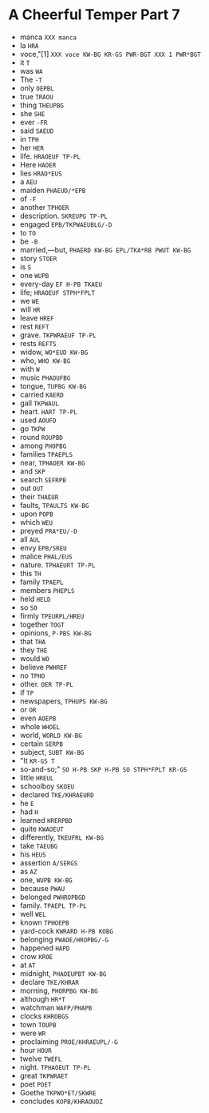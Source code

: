 # A Cheerful Temper Part 7

* manca `XXX manca`
* la `HRA`
* voce,"[1] `XXX voce KW-BG KR-GS PWR-BGT XXX 1 PWR*BGT`
* it `T`
* was `WA`
* The `-T`
* only `OEPBL`
* true `TRAOU`
* thing `THEUPBG`
* she `SHE`
* ever `-FR`
* said `SAEUD`
* in `TPH`
* her `HER`
* life. `HRAOEUF TP-PL`
* Here `HAOER`
* lies `HRAO*EUS`
* a `AEU`
* maiden `PHAEUD/*EPB`
* of `-F`
* another `TPHOER`
* description. `SKREUPG TP-PL`
* engaged `EPB/TKPWAEUBLG/-D`
* to `TO`
* be `-B`
* married,—but, `PHAERD KW-BG EPL/TKA*RB PWUT KW-BG`
* story `STOER`
* is `S`
* one `WUPB`
* every-day `EF H-PB TKAEU`
* life; `HRAOEUF STPH*FPLT`
* we `WE`
* will `HR`
* leave `HREF`
* rest `REFT`
* grave. `TKPWRAEUF TP-PL`
* rests `REFTS`
* widow, `WO*EUD KW-BG`
* who, `WHO KW-BG`
* with `W`
* music `PHAOUFBG`
* tongue, `TUPBG KW-BG`
* carried `KAERD`
* gall `TKPWAUL`
* heart. `HART TP-PL`
* used `AOUFD`
* go `TKPW`
* round `ROUPBD`
* among `PHOPBG`
* families `TPAEPLS`
* near, `TPHAOER KW-BG`
* and `SKP`
* search `SEFRPB`
* out `OUT`
* their `THAEUR`
* faults, `TPAULTS KW-BG`
* upon `POPB`
* which `WEU`
* preyed `PRA*EU/-D`
* all `AUL`
* envy `EPB/SREU`
* malice `PHAL/EUS`
* nature. `TPHAEURT TP-PL`
* this `TH`
* family `TPAEPL`
* members `PHEPLS`
* held `HELD`
* so `SO`
* firmly `TPEURPL/HREU`
* together `TOGT`
* opinions, `P-PBS KW-BG`
* that `THA`
* they `THE`
* would `WO`
* believe `PWHREF`
* no `TPHO`
* other. `OER TP-PL`
* if `TP`
* newspapers, `TPHUPS KW-BG`
* or `OR`
* even `AOEPB`
* whole `WHOEL`
* world, `WORLD KW-BG`
* certain `SERPB`
* subject, `SUBT KW-BG`
* "It `KR-GS T`
* so-and-so;" `SO H-PB SKP H-PB SO STPH*FPLT KR-GS`
* little `HREUL`
* schoolboy `SKOEU`
* declared `TKE/KHRAEURD`
* he `E`
* had `H`
* learned `HRERPBD`
* quite `KWAOEUT`
* differently, `TKEUFRL KW-BG`
* take `TAEUBG`
* his `HEUS`
* assertion `A/SERGS`
* as `AZ`
* one, `WUPB KW-BG`
* because `PWAU`
* belonged `PWHROPBGD`
* family. `TPAEPL TP-PL`
* well `WEL`
* known `TPHOEPB`
* yard-cock `KWRARD H-PB KOBG`
* belonging `PWAOE/HROPBG/-G`
* happened `HAPD`
* crow `KROE`
* at `AT`
* midnight, `PHAOEUPBT KW-BG`
* declare `TKE/KHRAR`
* morning, `PHORPBG KW-BG`
* although `HR*T`
* watchman `WAFP/PHAPB`
* clocks `KHROBGS`
* town `TOUPB`
* were `WR`
* proclaiming `PROE/KHRAEUPL/-G`
* hour `HOUR`
* twelve `TWEFL`
* night. `TPHAOEUT TP-PL`
* great `TKPWRAET`
* poet `POET`
* Goethe `TKPWO*ET/SKWRE`
* concludes `KOPB/KHRAOUDZ`
